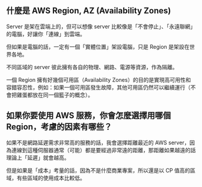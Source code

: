 ## 什麼是 AWS Region, AZ (Availability Zones)

Server 是架在雲端上的，但可以想像 server 比較像是「不會停止」、「永遠聯網」的電腦，好讓你「連線」到雲端。

但如果是電腦的話，一定有一個「實體位置」架設電腦，只是 Region 是架設在世界各地。

不同區域的 server 彼此擁有各自的物理、網路、電源等資源，作為隔離。

一個 Region 擁有好幾個可用區（Availability Zones）的目的是實現高可用性和容錯容忍性，例如：如果一個可用區發生故障，其他可用區仍然可以繼續運行（不會把雞蛋都放在同一個籃子的概念）。

## 如果你要使用 AWS 服務，你會怎麼選擇用哪個 Region，考慮的因素有哪些？

如果不是網路延遲需求非常高的服務的話，我會選擇距離最近的 AWS server，因為連線到這種伺服器通常（可能）都是要經過非常遠的距離，那距離如果越遠的話理論上「延遲」就會越高。

但是如果是「成本」考量的話，因為不是什麼商業專案，所以還是以 CP 值高的區域，有些區域的使用成本比較低。